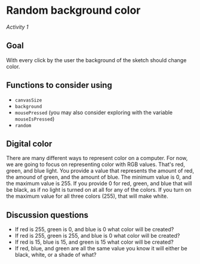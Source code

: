 # Random background color
_Activity 1_

## Goal
With every click by the user the background of the sketch should change color.

## Functions to consider using
* `canvasSize`
* `background`
* `mousePressed` (you may also consider exploring with the variable `mouseIsPressed`)
* `random`

## Digital color
There are many different ways to represent color on a computer. For now, we are going to focus on representing color with RGB values. That's red, green, and blue light. You provide a value that represents the amount of red, the amound of green, and the amount of blue. The minimum value is 0, and the maximum value is 255. If you provide 0 for red, green, and blue that will be black, as if no light is turned on at all for any of the colors. If you turn on the maximum value for all three colors (255), that will make white.

## Discussion questions
* If red is 255, green is 0, and blue is 0 what color will be created?
* If red is 255, green is 255, and blue is 0 what color will be created?
* If red is 15, blue is 15, and green is 15 what color will be created?
* If red, blue, and green are all the same value you know it will either be black, white, or a shade of what?
